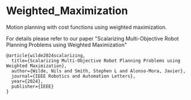 # Weighted_Maximization
Motion planning with cost functions using weighted maximization.

For details please refer to our paper "Scalarizing Multi-Objective Robot Planning Problems using Weighted Maximization"
````
@article{wilde2024scalarizing,
  title={Scalarizing Multi-Objective Robot Planning Problems using Weighted Maximization},
  author={Wilde, Nils and Smith, Stephen L and Alonso-Mora, Javier},
  journal={IEEE Robotics and Automation Letters},
  year={2024},
  publisher={IEEE}
}
````
